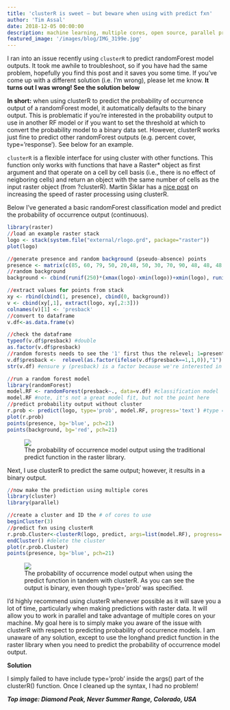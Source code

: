 ```yaml
---
title: 'clusterR is sweet – but beware when using with predict fxn'
author: 'Tim Assal'
date: 2018-12-05 00:00:00
description: machine learning, multiple cores, open source, parallel processing, R statistics, remote sensing, science communication, spatial statistics, species distribution modeling
featured_image: '/images/blog/IMG_3199e.jpg'
---
```


I ran into an issue recently using `clusterR` to predict randomForest
model outputs. It took me awhile to troubleshoot, so if you have had
the same problem, hopefully you find this post and it saves you some
time. If you’ve come up with a different solution (i.e. I’m wrong),
please let me know. **It turns out I was wrong! See the solution below**

**In short:** when using clusterR to predict the probability of
occurrence output of a randomForest model, it automatically defaults to
the binary output. This is problematic if you’re interested in the
probability output to use in another RF model or if you want to set the
threshold at which to convert the probability model to a binary data
set. However, clusterR works just fine to predict other randomForest
outputs (e.g. percent cover, type=’response’). See below for an example.

`clusterR` is a flexible interface for using cluster with other
functions. This function only works with functions that have a Raster\*
object as first argument and that operate on a cell by cell basis (i.e.,
there is no effect of neigboring cells) and return an object with the
same number of cells as the input raster object (from ?clusterR). Martin
Šiklar has a [nice
post](https://www.gis-blog.com/increasing-the-speed-of-raster-processing-with-r-part-33-cluster/)
on increasing the speed of raster processing using clusterR.

Below I’ve generated a basic randomForest classification model and
predict the probability of occurrence output (continuous).

``` r
library(raster)
//load an example raster stack
logo <- stack(system.file("external/rlogo.grd", package="raster"))
plot(logo)

//generate presence and random background (pseudo-absence) points
presence <- matrix(c(85, 60, 79, 50, 20,48, 50, 30, 70, 90, 48, 48, 48, 53, 50, 46, 54, 70, 84, 85, 74, 84, 95, 85, 66, 42, 26, 4, 19, 17, 5, 52, 10, 68, 50, 52, 18, 20, 30, 60, 7, 14, 26, 29, 39, 45, 51, 56, 46, 38, 31, 22, 34, 60, 70, 73, 63, 46, 43, 28), ncol=2)
//random background
background <- cbind(runif(250)*(xmax(logo)-xmin(logo))+xmin(logo), runif(250)*(ymax(logo)-ymin(logo))+ymin(logo))

//extract values for points from stack
xy <- rbind(cbind(1, presence), cbind(0, background))
v <- cbind(xy[,1], extract(logo, xy[,2:3]))
colnames(v)[1] <- 'presback'
//convert to dataframe
v.df<-as.data.frame(v)

//check the dataframe
typeof(v.df$presback) #double
as.factor(v.df$presback)
//random forests needs to see the '1' first thus the relevel; 1=present, 0=absent; 
v.df$presback <-  relevel(as.factor(ifelse(v.df$presback==1,1,0)),"1")
str(v.df) #ensure y (presback) is a factor because we're interested in a classification, not a regression

//run a random forest model
library(randomForest)
model.RF <- randomForest(presback~., data=v.df) #classification model 
model.RF #note, it's not a great model fit, but not the point here
//predict probability output without cluster
r.prob <- predict(logo, type='prob', model.RF, progress='text') #type = 'prob' -> probability of occurrence model
plot(r.prob)
points(presence, bg='blue', pch=21)
points(background, bg='red', pch=21)
```
<figure>
  <img src='../../images/blog/RF_predict_longhand.jpeg'>
  <figcaption>The probability of occurrence model output using the traditional predict
function in the raster library.</figcaption>
</figure>

Next, I use clusterR to predict the same output; however, it results in
a binary output.

``` r
//now make the prediction using multiple cores
library(cluster)
library(parallel)

//create a cluster and ID the # of cores to use
beginCluster(3)
//predict fxn using clusterR
r.prob.Cluster<-clusterR(logo, predict, args=list(model.RF), progress='text', type='prob')
endCluster() #delete the cluster
plot(r.prob.Cluster)
points(presence, bg='blue', pch=21)
```
<figure>
  <img src='../../images/blog/RF_predict_usingCluster.jpeg'>
  <figcaption>The probability of occurrence model output when using the predict
function in tandem with clusterR. As you can see the output is binary,
even though type=’prob’ was specified.</figcaption>
</figure>

I’d highly recommend using clusterR whenever possible as it will save
you a lot of time, particularly when making predictions with raster
data. It will allow you to work in parallel and take advantage of
multiple cores on your machine. My goal here is to simply make you aware
of the issue with clusterR with respect to predicting probability of
occurrence models. I am unaware of any solution, except to use the
longhand predict function in the raster library when you need to predict
the probability of occurrence model output.

**Solution**

I simply failed to have include type=’prob’ inside the args() part of
the clusterR() function. Once I cleaned up the syntax, I had no problem!

***Top image: Diamond Peak, Never Summer Range, Colorado, USA***
